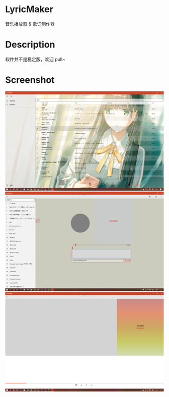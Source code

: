 # LyricMaker

音乐播放器 & 歌词制作器

# Description

软件并不是稳定版，欢迎 pull~

# Screenshot

![img1](Screenshot/MainPage.png)
![img2](Screenshot/MakerPage.png)
![img3](Screenshot/AudioBeatPlayPage.png)
